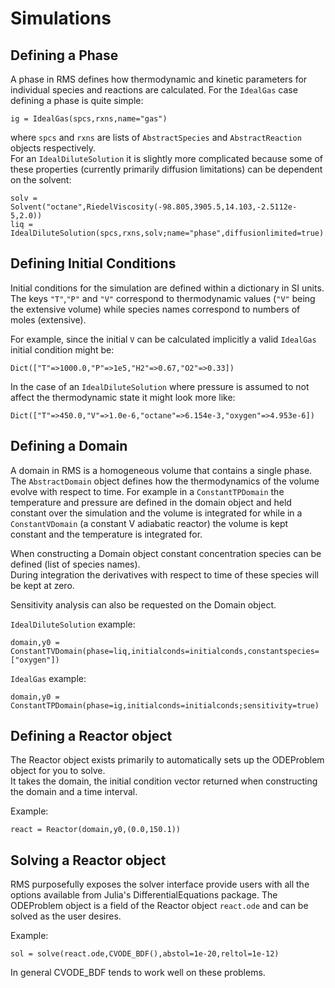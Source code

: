 # Simulations

## Defining a Phase

A phase in RMS defines how thermodynamic and kinetic parameters for individual species and reactions
are calculated.  For the `IdealGas` case defining a phase is quite simple:  

```
ig = IdealGas(spcs,rxns,name="gas")
```

where `spcs` and `rxns` are lists of `AbstractSpecies` and `AbstractReaction` objects respectively.  
For an `IdealDiluteSolution` it is slightly more complicated because some of these properties (currently
 primarily diffusion limitations) can be dependent on the solvent:  

```
solv = Solvent("octane",RiedelViscosity(-98.805,3905.5,14.103,-2.5112e-5,2.0))
liq = IdealDiluteSolution(spcs,rxns,solv;name="phase",diffusionlimited=true)
```

## Defining Initial Conditions

Initial conditions for the simulation are defined within a dictionary in SI units.  The keys `"T"`,`"P"`
and `"V"` correspond to thermodynamic values (`"V"` being the extensive volume) while species names
correspond to numbers of moles (extensive).  

For example, since the initial `V` can be calculated implicitly a valid `IdealGas` initial condition might be:  

```
Dict(["T"=>1000.0,"P"=>1e5,"H2"=>0.67,"O2"=>0.33])
```

In the case of an `IdealDiluteSolution` where pressure is assumed to not affect the thermodynamic state
it might look more like:  
```
Dict(["T"=>450.0,"V"=>1.0e-6,"octane"=>6.154e-3,"oxygen"=>4.953e-6])
```

## Defining a Domain

A domain in RMS is a homogeneous volume that contains a single phase.  The `AbstractDomain` object defines how
the thermodynamics of the volume evolve with respect to time.  For example in a `ConstantTPDomain` the
temperature and pressure are defined in the domain object and held constant over the simulation and the volume
is integrated for while in a `ConstantVDomain` (a constant V adiabatic reactor) the volume is kept constant
and the temperature is integrated for.

When constructing a Domain object constant concentration species can be defined (list of species names).  
During integration the derivatives with respect to time of these species will be kept at zero.  

Sensitivity analysis can also be requested on the Domain object.  

`IdealDiluteSolution` example:  
```
domain,y0 = ConstantTVDomain(phase=liq,initialconds=initialconds,constantspecies=["oxygen"])
```

`IdealGas` example:  
```
domain,y0 = ConstantTPDomain(phase=ig,initialconds=initialconds;sensitivity=true)
```

## Defining a Reactor object

The Reactor object exists primarily to automatically sets up the ODEProblem object for you to solve.  
It takes the domain, the initial condition vector returned when constructing the domain and a time interval.  

Example:  
```
react = Reactor(domain,y0,(0.0,150.1))
```

## Solving a Reactor object

RMS purposefully exposes the solver interface provide users with all the options available from
Julia's DifferentialEquations package.  The ODEProblem object is a field of the Reactor
object `react.ode` and can be solved as the user desires.  

Example:  
```
sol = solve(react.ode,CVODE_BDF(),abstol=1e-20,reltol=1e-12)
```

In general CVODE_BDF tends to work well on these problems.  

